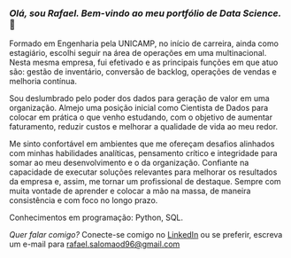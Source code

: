 ### *Olá, sou Rafael. Bem-vindo ao meu portfólio de Data Science.* 👋

Formado em Engenharia pela UNICAMP, no início de carreira, ainda como estagiário, escolhi seguir na área de operações em uma multinacional. Nesta mesma empresa, fui efetivado e as principais funções em que atuo são: gestão de inventário, conversão de backlog, operações de vendas e melhoria contínua.

Sou deslumbrado pelo poder dos dados para geração de valor em uma organização. Almejo uma posição inicial como Cientista de Dados para colocar em prática o que venho estudando, com o objetivo de aumentar faturamento, reduzir custos e melhorar a qualidade de vida ao meu redor.

Me sinto confortável em ambientes que me ofereçam desafios alinhados com minhas habilidades analíticas, pensamento crítico e integridade para somar ao meu desenvolvimento e o da organização. Confiante na capacidade de executar soluções relevantes para melhorar os resultados da empresa e, assim, me tornar um profissional de destaque. Sempre com muita vontade de aprender e colocar a mão na massa, de maneira consistência e com foco no longo prazo.

Conhecimentos em programação: Python, SQL.

*Quer falar comigo?* 
Conecte-se comigo no [LinkedIn](https://www.linkedin.com/in/rafaelsdomingos/) ou se preferir, escreva um e-mail para rafael.salomaod96@gmail.com 
